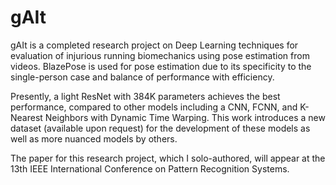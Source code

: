 # gAIt
gAIt is a completed research project on Deep Learning techniques for evaluation of injurious running biomechanics using pose estimation from videos. BlazePose is used for pose estimation due to its specificity to the single-person case and balance of performance with efficiency.

Presently, a light ResNet with 384K parameters achieves the best performance, compared to other models including a CNN, FCNN, and K-Nearest Neighbors with Dynamic Time Warping. This work introduces a new dataset (available upon request) for the development of these models as well as more nuanced models by others.

The paper for this research project, which I solo-authored, will appear at the 13th IEEE International Conference on Pattern Recognition Systems.
